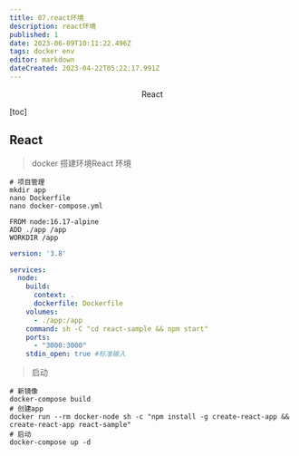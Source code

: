 ```yaml
---
title: 07.react环境
description: react环境
published: 1
date: 2023-06-09T10:11:22.496Z
tags: docker env
editor: markdown
dateCreated: 2023-04-22T05:22:17.991Z
---
```


<center>React</center>



[toc]





## React

> docker 搭建环境React 环境



```shell
# 项目管理
mkdir app
nano Dockerfile
nano docker-compose.yml
```

```shell
FROM node:16.17-alpine
ADD ./app /app 
WORKDIR /app
```

```yaml
version: '3.8'

services:
  node: 
    build:
      context: .
      dockerfile: Dockerfile
    volumes:
      - ./app:/app
    command: sh -C "cd react-sample && npm start"
    ports:
      - "3000:3000"
    stdin_open: true #标准输入
```

> 启动

```shell
# 新镜像
docker-compose build 
# 创建app
docker run --rm docker-node sh -c "npm install -g create-react-app && create-react-app react-sample"
# 启动
docker-compose up -d
```



